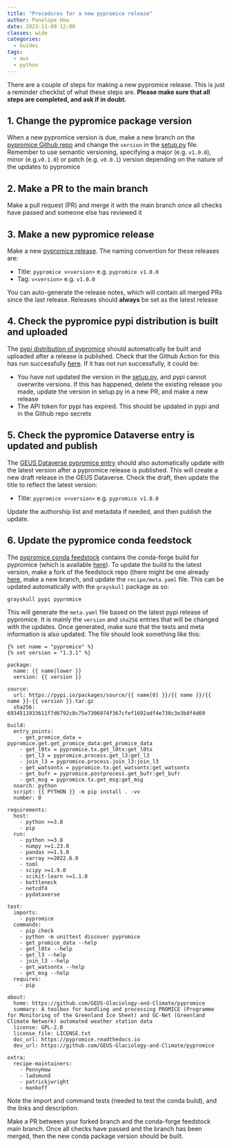 ```yaml
---
title: "Procedures for a new pypromice release"
author: Penelope How
date: 2023-11-09 12:00
classes: wide
categories:
  - Guides
tags: 
  - aws
  - python
---
```


There are a couple of steps for making a new pypromice release. This is just a reminder checklist of what these steps are. **Please make sure that all steps are completed, and ask if in doubt.**

## 1. Change the pypromice package version
When a new pypromice version is due, make a new branch on the [pypromice Github repo](https://github.com/GEUS-Glaciology-and-Climate/pypromice) and change the `version` in the [setup.py](https://github.com/GEUS-Glaciology-and-Climate/pypromice/blob/main/setup.py) file. Remember to use semantic versioning, specifying a major (e.g. `v1.0.0`), minor (e.g.`v0.1.0`) or patch (e.g. `v0.0.1`) version depending on the nature of the updates to pypromice

## 2. Make a PR to the main branch
Make a pull request (PR) and merge it with the main branch once all checks have passed and someone else has reviewed it

## 3. Make a new pypromice release
Make a new [pypromice release](https://github.com/GEUS-Glaciology-and-Climate/pypromice/releases). The naming convention for these releases are:

- Title: `pypromice v<version>` e.g. `pypromice v1.0.0`
- Tag: `v<version>` e.g. `v1.0.0`

You can auto-generate the release notes, which will contain all merged PRs since the last release. Releases should **always** be set as the latest release

## 4. Check the pypromice pypi distribution is built and uploaded
The [pypi distribution of pypromice](https://pypi.org/project/pypromice/) should automatically be built and uploaded after a release is published. Check that the Github Action for this has run successfully [here](https://github.com/GEUS-Glaciology-and-Climate/pypromice/actions/workflows/pypi-publish.yml). If it has not run successfully, it could be:
- You have not updated the version in the [setup.py](https://github.com/GEUS-Glaciology-and-Climate/pypromice/blob/main/setup.py), and pypi cannot overwrite versions. If this has happened, delete the existing release you made, update the version in setup.py in a new PR, and make a new release
- The API token for pypi has expired. This should be updated in pypi and in the Github repo secrets

## 5. Check the pypromice Dataverse entry is updated and publish
The [GEUS Dataverse pypromice entry](https://doi.org/10.22008/FK2/3TSBF0) should also automatically update with the latest version after a pypromice release is published. This will create a new draft release in the GEUS Dataverse. Check the draft, then update the title to reflect the latest version:

- Title: `pypromice v<version>` e.g. `pypromice v1.0.0`

Update the authorship list and metadata if needed, and then publish the update.

## 6. Update the pypromice conda feedstock
The [pypromice conda feedstock](https://github.com/conda-forge/pypromice-feedstock) contains the conda-forge build for pypromice (which is available [here](https://anaconda.org/conda-forge/pypromice)). To update the build to the latest version, make a fork of the feedstock repo (there might be one already [here](https://github.com/GEUS-Glaciology-and-Climate/pypromice-feedstock), make a new branch, and update the `recipe/meta.yaml` file. This can be updated automatically with the `grayskull` package as so:

```
grayskull pypi pypromice
```

This will generate the `meta.yaml` file based on the latest pypi release of pypromice. It is mainly the `version` and `sha256` entries that will be changed with the updates. Once generated, make sure that the tests and meta information is also updated. The file should look something like this:

```
{% set name = "pypromice" %}
{% set version = "1.3.1" %}

package:
  name: {{ name|lower }}
  version: {{ version }}

source:
  url: https://pypi.io/packages/source/{{ name[0] }}/{{ name }}/{{ name }}-{{ version }}.tar.gz
  sha256: 6934511933611f7d6792c8c75e7306974f367cfef1692adf4e730c3e3b8f4d69

build:
  entry_points:
    - get_promice_data = pypromice.get.get_promice_data:get_promice_data
    - get_l0tx = pypromice.tx.get_l0tx:get_l0tx
    - get_l3 = pypromice.process.get_l3:get_l3
    - join_l3 = pypromice.process.join_l3:join_l3
    - get_watsontx = pypromice.tx.get_watsontx:get_watsontx
    - get_bufr = pypromice.postprocess.get_bufr:get_bufr
    - get_msg = pypromice.tx.get_msg:get_msg
  noarch: python
  script: {{ PYTHON }} -m pip install . -vv
  number: 0

requirements:
  host:
    - python >=3.8
    - pip
  run:
    - python >=3.8
    - numpy >=1.23.0
    - pandas >=1.5.0
    - xarray >=2022.6.0
    - toml
    - scipy >=1.9.0
    - scikit-learn >=1.1.0
    - bottleneck
    - netcdf4
    - pydataverse

test:
  imports:
    - pypromice
  commands:
    - pip check
    - python -m unittest discover pypromice
    - get_promice_data --help
    - get_l0tx --help
    - get_l3 --help
    - join_l3 --help
    - get_watsontx --help
    - get_msg --help
  requires:
    - pip

about:
  home: https://github.com/GEUS-Glaciology-and-Climate/pypromice
  summary: A toolbox for handling and processing PROMICE (Programme for Monitoring of the Greenland Ice Sheet) and GC-Net (Greenland Climate Network) automated weather station data
  license: GPL-2.0
  license_file: LICENSE.txt
  doc_url: https://pypromice.readthedocs.io
  dev_url: https://github.com/GEUS-Glaciology-and-Climate/pypromice

extra:
  recipe-maintainers:
    - PennyHow
    - ladsmund
    - patrickjwright
    - mankoff
```

Note the import and command tests (needed to test the conda build), and the links and description. 

Make a PR between your forked branch and the conda-forge feedstock main branch. Once all checks have passed and the branch has been merged, then the new conda package version should be built.
